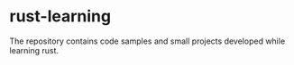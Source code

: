 # rust-learning
The repository contains code samples and small projects developed while learning rust.
